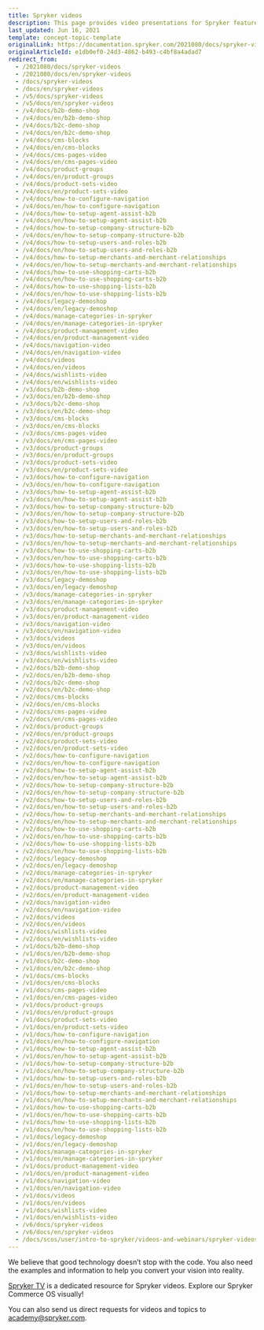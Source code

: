 ```yaml
---
title: Spryker videos
description: This page provides video presentations for Spryker features.
last_updated: Jun 16, 2021
template: concept-topic-template
originalLink: https://documentation.spryker.com/2021080/docs/spryker-videos
originalArticleId: e1db0ef0-24d3-4862-b493-c4bf8a4adad7
redirect_from:
  - /2021080/docs/spryker-videos
  - /2021080/docs/en/spryker-videos
  - /docs/spryker-videos
  - /docs/en/spryker-videos
  - /v5/docs/spryker-videos
  - /v5/docs/en/spryker-videos
  - /v4/docs/b2b-demo-shop
  - /v4/docs/en/b2b-demo-shop  
  - /v4/docs/b2c-demo-shop
  - /v4/docs/en/b2c-demo-shop
  - /v4/docs/cms-blocks
  - /v4/docs/en/cms-blocks
  - /v4/docs/cms-pages-video
  - /v4/docs/en/cms-pages-video
  - /v4/docs/product-groups
  - /v4/docs/en/product-groups
  - /v4/docs/product-sets-video
  - /v4/docs/en/product-sets-video
  - /v4/docs/how-to-configure-navigation
  - /v4/docs/en/how-to-configure-navigation
  - /v4/docs/how-to-setup-agent-assist-b2b
  - /v4/docs/en/how-to-setup-agent-assist-b2b
  - /v4/docs/how-to-setup-company-structure-b2b
  - /v4/docs/en/how-to-setup-company-structure-b2b
  - /v4/docs/how-to-setup-users-and-roles-b2b
  - /v4/docs/en/how-to-setup-users-and-roles-b2b
  - /v4/docs/how-to-setup-merchants-and-merchant-relationships
  - /v4/docs/en/how-to-setup-merchants-and-merchant-relationships
  - /v4/docs/how-to-use-shopping-carts-b2b
  - /v4/docs/en/how-to-use-shopping-carts-b2b
  - /v4/docs/how-to-use-shopping-lists-b2b
  - /v4/docs/en/how-to-use-shopping-lists-b2b
  - /v4/docs/legacy-demoshop
  - /v4/docs/en/legacy-demoshop
  - /v4/docs/manage-categories-in-spryker
  - /v4/docs/en/manage-categories-in-spryker
  - /v4/docs/product-management-video
  - /v4/docs/en/product-management-video
  - /v4/docs/navigation-video
  - /v4/docs/en/navigation-video
  - /v4/docs/videos
  - /v4/docs/en/videos
  - /v4/docs/wishlists-video
  - /v4/docs/en/wishlists-video
  - /v3/docs/b2b-demo-shop
  - /v3/docs/en/b2b-demo-shop
  - /v3/docs/b2c-demo-shop
  - /v3/docs/en/b2c-demo-shop
  - /v3/docs/cms-blocks
  - /v3/docs/en/cms-blocks
  - /v3/docs/cms-pages-video
  - /v3/docs/en/cms-pages-video
  - /v3/docs/product-groups
  - /v3/docs/en/product-groups
  - /v3/docs/product-sets-video
  - /v3/docs/en/product-sets-video
  - /v3/docs/how-to-configure-navigation
  - /v3/docs/en/how-to-configure-navigation
  - /v3/docs/how-to-setup-agent-assist-b2b
  - /v3/docs/en/how-to-setup-agent-assist-b2b
  - /v3/docs/how-to-setup-company-structure-b2b
  - /v3/docs/en/how-to-setup-company-structure-b2b
  - /v3/docs/how-to-setup-users-and-roles-b2b
  - /v3/docs/en/how-to-setup-users-and-roles-b2b
  - /v3/docs/how-to-setup-merchants-and-merchant-relationships
  - /v3/docs/en/how-to-setup-merchants-and-merchant-relationships
  - /v3/docs/how-to-use-shopping-carts-b2b
  - /v3/docs/en/how-to-use-shopping-carts-b2b
  - /v3/docs/how-to-use-shopping-lists-b2b
  - /v3/docs/en/how-to-use-shopping-lists-b2b
  - /v3/docs/legacy-demoshop
  - /v3/docs/en/legacy-demoshop
  - /v3/docs/manage-categories-in-spryker
  - /v3/docs/en/manage-categories-in-spryker
  - /v3/docs/product-management-video
  - /v3/docs/en/product-management-video
  - /v3/docs/navigation-video
  - /v3/docs/en/navigation-video
  - /v3/docs/videos
  - /v3/docs/en/videos
  - /v3/docs/wishlists-video
  - /v3/docs/en/wishlists-video
  - /v2/docs/b2b-demo-shop
  - /v2/docs/en/b2b-demo-shop
  - /v2/docs/b2c-demo-shop
  - /v2/docs/en/b2c-demo-shop
  - /v2/docs/cms-blocks
  - /v2/docs/en/cms-blocks
  - /v2/docs/cms-pages-video
  - /v2/docs/en/cms-pages-video
  - /v2/docs/product-groups
  - /v2/docs/en/product-groups
  - /v2/docs/product-sets-video
  - /v2/docs/en/product-sets-video
  - /v2/docs/how-to-configure-navigation
  - /v2/docs/en/how-to-configure-navigation
  - /v2/docs/how-to-setup-agent-assist-b2b
  - /v2/docs/en/how-to-setup-agent-assist-b2b
  - /v2/docs/how-to-setup-company-structure-b2b
  - /v2/docs/en/how-to-setup-company-structure-b2b
  - /v2/docs/how-to-setup-users-and-roles-b2b
  - /v2/docs/en/how-to-setup-users-and-roles-b2b
  - /v2/docs/how-to-setup-merchants-and-merchant-relationships
  - /v2/docs/en/how-to-setup-merchants-and-merchant-relationships
  - /v2/docs/how-to-use-shopping-carts-b2b
  - /v2/docs/en/how-to-use-shopping-carts-b2b
  - /v2/docs/how-to-use-shopping-lists-b2b
  - /v2/docs/en/how-to-use-shopping-lists-b2b
  - /v2/docs/legacy-demoshop
  - /v2/docs/en/legacy-demoshop
  - /v2/docs/manage-categories-in-spryker
  - /v2/docs/en/manage-categories-in-spryker
  - /v2/docs/product-management-video
  - /v2/docs/en/product-management-video
  - /v2/docs/navigation-video
  - /v2/docs/en/navigation-video
  - /v2/docs/videos
  - /v2/docs/en/videos
  - /v2/docs/wishlists-video
  - /v2/docs/en/wishlists-video
  - /v1/docs/b2b-demo-shop
  - /v1/docs/en/b2b-demo-shop
  - /v1/docs/b2c-demo-shop
  - /v1/docs/en/b2c-demo-shop
  - /v1/docs/cms-blocks
  - /v1/docs/en/cms-blocks
  - /v1/docs/cms-pages-video
  - /v1/docs/en/cms-pages-video
  - /v1/docs/product-groups
  - /v1/docs/en/product-groups
  - /v1/docs/product-sets-video
  - /v1/docs/en/product-sets-video
  - /v1/docs/how-to-configure-navigation
  - /v1/docs/en/how-to-configure-navigation
  - /v1/docs/how-to-setup-agent-assist-b2b
  - /v1/docs/en/how-to-setup-agent-assist-b2b
  - /v1/docs/how-to-setup-company-structure-b2b
  - /v1/docs/en/how-to-setup-company-structure-b2b
  - /v1/docs/how-to-setup-users-and-roles-b2b
  - /v1/docs/en/how-to-setup-users-and-roles-b2b
  - /v1/docs/how-to-setup-merchants-and-merchant-relationships
  - /v1/docs/en/how-to-setup-merchants-and-merchant-relationships
  - /v1/docs/how-to-use-shopping-carts-b2b
  - /v1/docs/en/how-to-use-shopping-carts-b2b
  - /v1/docs/how-to-use-shopping-lists-b2b
  - /v1/docs/en/how-to-use-shopping-lists-b2b
  - /v1/docs/legacy-demoshop
  - /v1/docs/en/legacy-demoshop
  - /v1/docs/manage-categories-in-spryker
  - /v1/docs/en/manage-categories-in-spryker
  - /v1/docs/product-management-video
  - /v1/docs/en/product-management-video
  - /v1/docs/navigation-video
  - /v1/docs/en/navigation-video
  - /v1/docs/videos
  - /v1/docs/en/videos
  - /v1/docs/wishlists-video
  - /v1/docs/en/wishlists-video
  - /v6/docs/spryker-videos
  - /v6/docs/en/spryker-videos
  - /docs/scos/user/intro-to-spryker/videos-and-webinars/spryker-videos.html
---
```


We believe that good technology doesn’t stop with the code. You also need the examples and information to help you convert your vision into reality.

[Spryker TV](https://training.spryker.com/pages/spryker-tv) is a dedicated resource for Spryker videos. Explore our Spryker Commerce OS visually!

You can also send us direct requests for videos and topics to [academy@spryker.com](mailto:academy@spryker.com).
